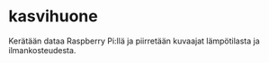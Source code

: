 # kasvihuone
Kerätään dataa Raspberry Pi:llä ja piirretään kuvaajat lämpötilasta ja ilmankosteudesta.
